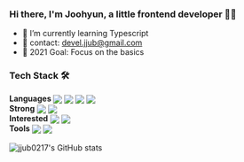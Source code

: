 ### Hi there, I'm Joohyun, a little frontend developer 👶🏻
<!--
- 🔭 I’m currently working on ...
- 👯 I’m looking to collaborate on ...
- 🤔 I’m looking for help with ...
- 💬 Ask me about ...
- 📫 How to reach me: ...
- 😄 Pronouns: ...
- ⚡ Fun fact: -->

- 🌱 I’m currently learning Typescript
- 💌 contact: devel.jjub@gmail.com
- 📖 2021 Goal: Focus on the basics

### Tech Stack 🛠
**Languages**
<img align="center" src="https://img.shields.io/badge/HTML5-FE642E?style=flat-square&logo=html5&logoColor=white"/>
<img align="center" src="https://img.shields.io/badge/CSS3-2E9AFE?style=flat-square&logo=CSS3&logoColor=white"/>
<img align="center" src="https://img.shields.io/badge/Sass-cc6699?style=flat-square&logo=sass&logoColor=white"/>
<img align="center" src="https://img.shields.io/badge/Javascript-f7df1e?style=flat-square&logo=Javascript&logoColor=black"/>
<br>
**Strong**
<img align="center" src="https://img.shields.io/badge/Styled_Components-db7093?style=flat-square&logo=styled-components&logoColor=F7D358"/>
<img align="center" src="https://img.shields.io/badge/React-2E2E2E?style=flat-square&logo=React&logoColor=61dafb"/>
<br>
**Interested**
<img align="center" src="https://img.shields.io/badge/TypeScript-3178c6?style=flat-square&logo=TypeScript&logoColor=white"/>
<img align="center" src="https://img.shields.io/badge/React%20Native-2E2E2E?style=flat-square"/>
<br>
**Tools**
<img align="center" src="https://img.shields.io/badge/Visual_Studio-2E2E2E?style=flat-square&logo=visual studio&logoColor=0080FF"/>
<img align="center" src="https://img.shields.io/badge/GitHub-black?style=flat-square&logo=github&logoColor=white"/>
<br>
<br>
 ![jjub0217's GitHub stats](https://github-readme-stats.vercel.app/api?username=jjub0217&show_icons=true&theme=buefy)

